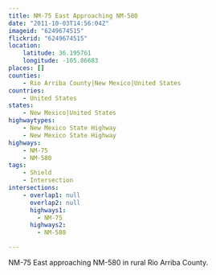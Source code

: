 ```yaml
---
title: NM-75 East Approaching NM-580
date: "2011-10-03T14:56:04Z"
imageid: "6249674515"
flickrid: "6249674515"
location:
    latitude: 36.195761
    longitude: -105.86683
places: []
counties:
    - Rio Arriba County|New Mexico|United States
countries:
    - United States
states:
    - New Mexico|United States
highwaytypes:
    - New Mexico State Highway
    - New Mexico State Highway
highways:
    - NM-75
    - NM-580
tags:
    - Shield
    - Intersection
intersections:
    - overlap1: null
      overlap2: null
      highways1:
        - NM-75
      highways2:
        - NM-580

---
```

NM-75 East approaching NM-580 in rural Rio Arriba County.